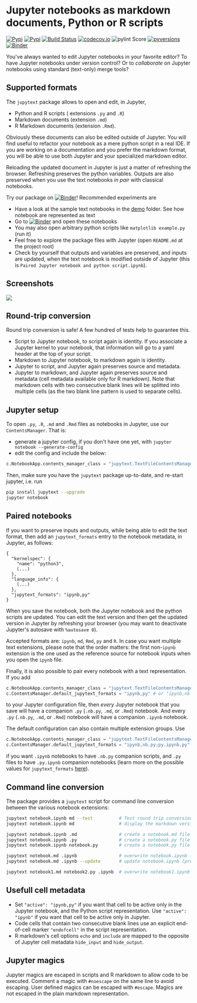 # Jupyter notebooks as markdown documents, Python or R scripts

[![Pypi](https://img.shields.io/pypi/v/jupytext.svg)](https://pypi.python.org/pypi/jupytext)
[![Pypi](https://img.shields.io/pypi/l/jupytext.svg)](https://pypi.python.org/pypi/jupytext)
[![Build Status](https://travis-ci.com/mwouts/jupytext.svg?branch=master)](https://travis-ci.com/mwouts/jupytext)
[![codecov.io](https://codecov.io/github/mwouts/jupytext/coverage.svg?branch=master)](https://codecov.io/github/mwouts/jupytext?branch=master)
![pylint Score](https://mperlet.github.io/pybadge/badges/9.9.svg)
[![pyversions](https://img.shields.io/pypi/pyversions/jupytext.svg)](https://pypi.python.org/pypi/jupytext)
[![Binder](https://mybinder.org/badge.svg)](https://mybinder.org/v2/gh/mwouts/jupytext/master?filepath=demo)

You've always wanted to edit Jupyter notebooks in your favorite editor? To have Jupyter notebooks under version control? Or to *collaborate* on Jupyter notebooks using standard (text-only) merge tools?

## Supported formats

The `jupytext` package allows to open and edit, in Jupyter,
- Python and R scripts ( extensions `.py` and `.R`)
- Markdown documents (extension `.md`)
- R Markdown documents (extension `.Rmd`).

Obviously these documents can also be edited outside of Jupyter. You will find useful to refactor your notebook as a mere python script in a real IDE. If you are working on a documentation and you prefer the markdown format, you will be able to use both Jupyter and your specialized markdown editor.

Reloading the updated document in Jupyter is just a matter of refreshing the browser. Refreshing preserves the python variables. Outputs are also preserved when you use the text notebooks *in pair* with classical notebooks.

Try our package on [![Binder](https://mybinder.org/badge.svg)](https://mybinder.org/v2/gh/mwouts/jupytext/master?filepath=demo)! Recommended experiments are
- Have a look at the sample text notebooks in the [demo](https://github.com/mwouts/jupytext/tree/master/demo) folder. See how notebook are represented as text
- Go to [![Binder](https://mybinder.org/badge.svg)](https://mybinder.org/v2/gh/mwouts/jupytext/master?filepath=demo) and open these notebooks
- You may also open arbitrary python scripts like `matplotlib example.py` (run it)
- Feel free to explore the package files with Jupyter (open `README.md` at the project root)
- Check by yourself that outputs and variables are preserved, and inputs are updated, when the text notebook is modified outside of Jupyter (this is `Paired Jupyter notebook and python script.ipynb`).

## Screenshots

![](https://raw.githubusercontent.com/mwouts/jupytext/master/img/jupyter_python_markdown.gif)

## Round-trip conversion

Round trip conversion is safe! A few hundred of tests help to guarantee this.
- Script to Jupyter notebook, to script again is identity. If you
associate a Jupyter kernel to your notebook, that information will go to
a yaml header at the top of your script.
- Markdown to Jupyter notebook, to markdown again is identity. 
- Jupyter to script, and Jupyter again preserves source and metadata.
- Jupyter to markdown, and Jupyter again preserves source and metadata (cell metadata available only for R markdown). Note that markdown cells with two consecutive blank lines will be splitted into multiple cells (as the two blank line pattern is used to separate cells).

## Jupyter setup

To open `.py`, `.R`, `.md` and `.Rmd` files as notebooks in Jupyter, use our `ContentsManager`. That is:
- generate a jupyter config, if you don't have one yet, with `jupyter notebook --generate-config`
- edit the config and include the below:
```python
c.NotebookApp.contents_manager_class = "jupytext.TextFileContentsManager"
```

Then, make sure you have the `jupytext` package up-to-date, and re-start jupyter, i.e. run
```bash
pip install jupytext --upgrade
jupyter notebook
```

## Paired notebooks

If you want to preserve inputs and outputs, while being able to edit the text format, then add an `jupytext_formats` entry to the notebook metadata, in Jupyter, as follows:
```
{
  "kernelspec": {
    "name": "python3",
    (...)
  },
  "language_info": {
    (...)
  },
  "jupytext_formats": "ipynb,py"
}
```

When you save the notebook, both the Jupyter notebook and the python scripts are updated. You can edit the text version
and then get the updated version in Jupyter by refreshing your browser (you may want to deactivate Jupyter's autosave with `%autosave 0`).

Accepted formats are: `ipynb`, `md`, `Rmd`, `py` and `R`. In case you want multiple text extensions, please note that the
order matters: the first non-`ipynb` extension
is the one used as the reference source for notebook inputs when you open the `ipynb` file.

Finally, it is also possible to pair every notebook with a text representation. If you add
```python
c.NotebookApp.contents_manager_class = "jupytext.TextFileContentsManager"
c.ContentsManager.default_jupytext_formats = "ipynb,py" # or "ipynb,nb.py" # or "ipynb,md" # or "ipynb,Rmd"
```
to your Jupyter configuration file, then *every* Jupyter notebook that you save will have a companion `.py` (`.nb.py`, `.md`, or `.Rmd`) notebook. And every `.py` (`.nb.py`, `.md`, or `.Rmd`) notebook will have a companion `.ipynb` notebook.

The default configuration can also contain multiple extension groups. Use
```python
c.NotebookApp.contents_manager_class = "jupytext.TextFileContentsManager"
c.ContentsManager.default_jupytext_formats = "ipynb,nb.py;py.ipynb,py"
```
if you want `.ipynb` notebooks to have `.nb.py` companion scripts, and `.py` files to have `.py.ipynb` companion notebooks (learn more on the possible values for `jupytext_formats` [here](https://github.com/mwouts/nbsrc/issues/5#issuecomment-414093471)).

## Command line conversion

The package provides a `jupytext` script for command line conversion between the various notebook extensions:

```bash
jupytext notebook.ipynb md --test          # Test round trip conversion
jupytext notebook.ipynb md                 # display the markdown version on screen

jupytext notebook.ipynb .md                # create a notebook.md file
jupytext notebook.ipynb .py                # create a notebook.py file
jupytext notebook.ipynb notebook.py        # create a notebook.py file

jupytext notebook.md .ipynb                # overwrite notebook.ipynb (remove outputs)
jupytext notebook.md .ipynb --update       # update notebook.ipynb (preserve outputs)

jupytext notebook1.md notebook2.py .ipynb  # overwrite notebook1.ipynb notebook2.ipynb
```

## Usefull cell metadata

- Set `"active": "ipynb,py"` if you want that cell to be active only in the Jupyter notebook, and the Python script representation. Use `"active": "ipynb"` if you want that cell to be active only in Jupyter.
- Code cells that contain two consecutive blank lines use an explicit end-of-cell marker `"endofcell"` in the script representation.
- R markdown's cell options `echo` and `include` are mapped to the opposite of Jupyter cell metadata `hide_input` and `hide_output`.

## Jupyter magics

Jupyter magics are escaped in scripts and R markdown to allow code to be executed. Comment a magic with `#noescape` on the same line to avoid escaping. User defined magics can be escaped with `#escape`. Magics are not escaped in the plain markdown representation.
